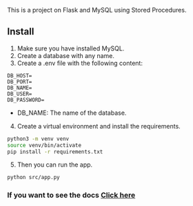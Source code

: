 This is a project on Flask and MySQL using Stored Procedures.

## Install

1. Make sure you have installed MySQL.
2. Create a database with any name.
3. Create a .env file with the following content:

```
DB_HOST=
DB_PORT=
DB_NAME=
DB_USER=
DB_PASSWORD=
```
* DB_NAME: The name of the database.

4. Create a virtual environment and install the requirements.

```bash
python3 -m venv venv
source venv/bin/activate
pip install -r requirements.txt
```

5. Then you can run the app.

```bash
python src/app.py
```

### If you want to see the docs [Click here](docs.md)
